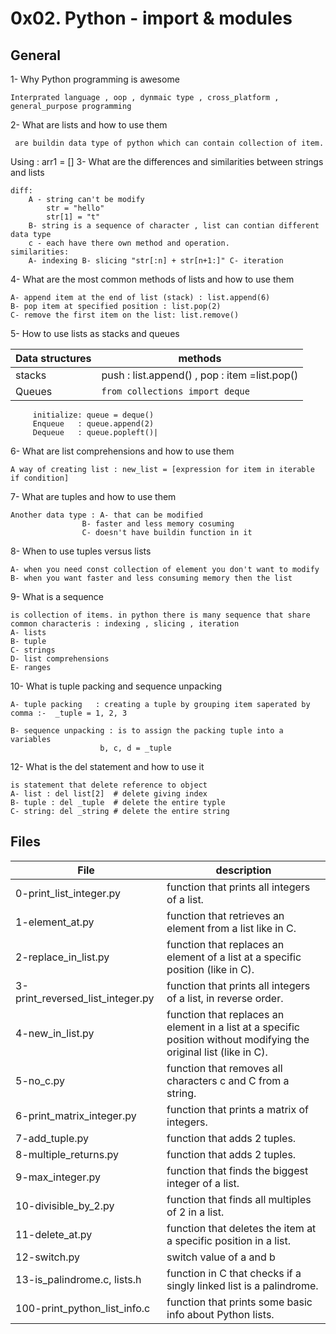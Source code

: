 # 0x02. Python - import & modules
## General

1- Why Python programming is awesome

    Interprated language , oop , dynmaic type , cross_platform , general_purpose programming 

2- What are lists and how to use them
    
     are buildin data type of python which can contain collection of item.
Using : arr1 = []
3- What are the differences and similarities between strings and lists

    diff:
        A - string can't be modify 
            str = "hello"
            str[1] = "t"
        B- string is a sequence of character , list can contian different data type
        c - each have there own method and operation.
    similarities:
        A- indexing B- slicing "str[:n] + str[n+1:]" C- iteration

4- What are the most common methods of lists and how to use them

    A- append item at the end of list (stack) : list.append(6)
    B- pop item at specified position : list.pop(2)
    C- remove the first item on the list: list.remove()

5- How to use lists as stacks and queues

| Data structures | methods |
|---|---|
|stacks|push : list.append() , pop  : item =list.pop()|
|Queues|`from collections import deque`
         initialize: queue = deque()
         Enqueue   : queue.append(2)
         Dequeue   : queue.popleft()|


6- What are list comprehensions and how to use them

    A way of creating list : new_list = [expression for item in iterable if condition]


7- What are tuples and how to use them

    Another data type : A- that can be modified
                    B- faster and less memory cosuming
                    C- doesn't have buildin function in it

8- When to use tuples versus lists

    A- when you need const collection of element you don't want to modify 
    B- when you want faster and less consuming memory then the list


9- What is a sequence

    is collection of items. in python there is many sequence that share common characteris : indexing , slicing , iteration
    A- lists
    B- tuple
    C- strings
    D- list comprehensions
    E- ranges

10- What is tuple packing and sequence unpacking 

    A- tuple packing   : creating a tuple by grouping item saperated by comma :-  _tuple = 1, 2, 3

    B- sequence unpacking : is to assign the packing tuple into a variables
                        b, c, d = _tuple

12- What is the del statement and how to use it

    is statement that delete reference to object
    A- list : del list[2]  # delete giving index
    B- tuple : del _tuple  # delete the entire typle
    C- string: del _string # delete the entire string

## Files
|File | description|
|---|---|
|0-print_list_integer.py| function that prints all integers of a list.|
|1-element_at.py| function that retrieves an element from a list like in C.|
|2-replace_in_list.py|function that replaces an element of a list at a specific position (like in C).|
|3-print_reversed_list_integer.py|function that prints all integers of a list, in reverse order.|
|4-new_in_list.py|function that replaces an element in a list at a specific position without modifying the original list (like in C).|
|5-no_c.py|function that removes all characters c and C from a string.|
|6-print_matrix_integer.py| function that prints a matrix of integers.|
|7-add_tuple.py| function that adds 2 tuples.|
|8-multiple_returns.py|  function that adds 2 tuples. |
|9-max_integer.py|  function that finds the biggest integer of a list.|
|10-divisible_by_2.py|  function that finds all multiples of 2 in a list.|
|11-delete_at.py|function that deletes the item at a specific position in a list.|
|12-switch.py|switch value of a and b|
|13-is_palindrome.c, lists.h| function in C that checks if a singly linked list is a palindrome.|
|100-print_python_list_info.c| function that prints some basic info about Python lists.|
